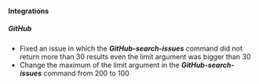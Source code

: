 
#### Integrations
##### GitHub
 - Fixed an issue in which the ***GitHub-search-issues*** command did not return more than 30 results even the limit argument was bigger than 30
 - Change the maximum of the limit argument in the ***GitHub-search-issues*** command from 200 to 100